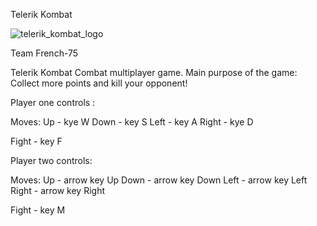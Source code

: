 Telerik Kombat

![telerik_kombat_logo](https://cloud.githubusercontent.com/assets/5516718/24459486/5d948f46-14a4-11e7-933d-8dff22418ab0.png)

Team French-75

Telerik Kombat
Combat multiplayer game. 
Main purpose of the game: Collect more points and kill your opponent!

Player one controls :

Moves:
Up - kye W
Down - key S
Left - key A
Right - kye D

Fight - key F

Player two controls:

Moves:
Up - arrow key Up
Down - arrow key Down
Left - arrow key Left
Right - arrow key Right

Fight - key M
